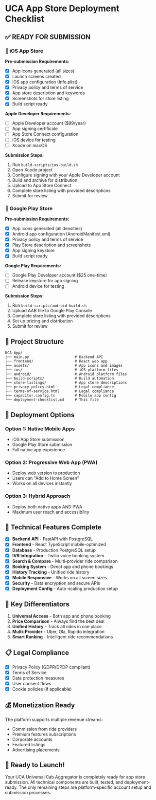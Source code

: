 # UCA App Store Deployment Checklist

## ✅ READY FOR SUBMISSION

### 📱 **iOS App Store**

**Pre-submission Requirements:**
- [x] App icons generated (all sizes)
- [x] Launch screens created
- [x] iOS app configuration (Info.plist)
- [x] Privacy policy and terms of service
- [x] App store description and keywords
- [x] Screenshots for store listing
- [x] Build script ready

**Apple Developer Requirements:**
- [ ] Apple Developer account ($99/year)
- [ ] App signing certificate
- [ ] App Store Connect configuration
- [ ] iOS device for testing
- [ ] Xcode on macOS

**Submission Steps:**
1. Run `build-scripts/ios-build.sh`
2. Open Xcode project
3. Configure signing with your Apple Developer account
4. Build and archive for distribution
5. Upload to App Store Connect
6. Complete store listing with provided descriptions
7. Submit for review

### 🤖 **Google Play Store**

**Pre-submission Requirements:**
- [x] App icons generated (all densities)
- [x] Android app configuration (AndroidManifest.xml)
- [x] Privacy policy and terms of service
- [x] Play Store description and screenshots
- [x] App signing keystore
- [x] Build script ready

**Google Play Requirements:**
- [ ] Google Play Developer account ($25 one-time)
- [ ] Release keystore for app signing
- [ ] Android device for testing

**Submission Steps:**
1. Run `build-scripts/android-build.sh`
2. Upload AAB file to Google Play Console
3. Complete store listing with provided descriptions
4. Set up pricing and distribution
5. Submit for review

## 📁 **Project Structure**

```
UCA-App/
├── main.py                     # Backend API
├── frontend/                   # React web app
├── assets/                     # App icons and images
├── ios/                        # iOS platform files
├── android/                    # Android platform files
├── build-scripts/              # Build automation
├── store-listings/             # App store descriptions
├── privacy-policy.html         # Legal compliance
├── terms-of-service.html       # Legal compliance
├── capacitor.config.ts         # Mobile app config
└── deployment-checklist.md     # This file
```

## 🚀 **Deployment Options**

### **Option 1: Native Mobile Apps**
- iOS App Store submission
- Google Play Store submission
- Full native app experience

### **Option 2: Progressive Web App (PWA)**
- Deploy web version to production
- Users can "Add to Home Screen"
- Works on all devices instantly

### **Option 3: Hybrid Approach**
- Deploy both native apps AND PWA
- Maximum user reach and accessibility

## 🔧 **Technical Features Complete**

- [x] **Backend API** - FastAPI with PostgreSQL
- [x] **Frontend** - React TypeScript mobile-optimized
- [x] **Database** - Production PostgreSQL setup
- [x] **IVR Integration** - Twilio voice booking system
- [x] **Search & Compare** - Multi-provider ride comparison
- [x] **Booking System** - Direct app and phone bookings
- [x] **History Tracking** - Unified ride history
- [x] **Mobile Responsive** - Works on all screen sizes
- [x] **Security** - Data encryption and secure APIs
- [x] **Deployment Config** - Auto-scaling production setup

## 🎯 **Key Differentiators**

1. **Universal Access** - Both app and phone booking
2. **Price Comparison** - Always find the best deal
3. **Unified History** - Track all rides in one place
4. **Multi-Provider** - Uber, Ola, Rapido integration
5. **Smart Ranking** - Intelligent ride recommendations

## 📋 **Legal Compliance**

- [x] Privacy Policy (GDPR/DPDP compliant)
- [x] Terms of Service
- [x] Data protection measures
- [x] User consent flows
- [x] Cookie policies (if applicable)

## 💰 **Monetization Ready**

The platform supports multiple revenue streams:
- Commission from ride providers
- Premium features subscriptions
- Corporate accounts
- Featured listings
- Advertising placements

## 🎉 **Ready to Launch!**

Your UCA Universal Cab Aggregator is completely ready for app store submission. All technical components are built, tested, and deployment-ready. The only remaining steps are platform-specific account setup and submission processes.